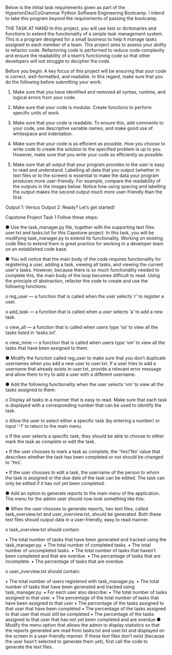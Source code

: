 Below is the initial task requirements given as part of the HyperionDev/CoGrammar Python Software Engineering Bootcamp. I intend to take this program beyond the requirements of passing the bootcamp.

THE TASK AT HAND
In this project, you will use lists or dictionaries and functions to extend the
functionality of a simple task management system. This is a program designed for
a small business to help it manage tasks assigned to each member of a team.
This project aims to assess your ability to refactor code. Refactoring code is
performed to reduce code complexity and ensure the readability of a team’s
functioning code so that other developers will not struggle to decipher the code.

Before you begin:
A key focus of this project will be ensuring that your code is correct, well-formatted,
and readable. In this regard, make sure that you do the following before
submitting your work:

1. Make sure that you have identified and removed all syntax, runtime, and
logical errors from your code.

3. Make sure that your code is modular. Create functions to perform specific
units of work.

5. Make sure that your code is readable. To ensure this, add comments to your
code, use descriptive variable names, and make good use of whitespace and
indentation.

7. Make sure that your code is as efficient as possible. How you choose to write
code to create the solution to the specified problem is up to you. However,
make sure that you write your code as efficiently as possible.

9. Make sure that all output that your program provides to the user is easy to
read and understand. Labelling all data that you output (whether in text files
or to the screen) is essential to make the data your program produces more
user-friendly. For example, compare the readability of the outputs in the
images below. Notice how using spacing and labelling the output makes
the second output much more user-friendly than the first:

Output 1:
Versus Output 2:
Ready? Let’s get started!

Capstone Project Task 1
Follow these steps:

● Use the task_manager.py file, together with the supporting text files
user.txt and tasks.txt for this Capstone project. In this task, you will be
modifying task_manager.py to extend its functionality. Working on
existing code files to extend them is great practice for working in a
developer team on an established code base.

● You will notice that the main body of the code requires functionality for
registering a user, adding a task, viewing all tasks, and viewing the current
user's tasks. However, because there is so much functionality needed to
complete this, the main body of the loop becomes difficult to read. Using
the principle of abstraction, refactor the code to create and use the
following functions:

o reg_user — a function that is called when the user selects ‘r’ to
register a user.

o add_task — a function that is called when a user selects ‘a’ to add a
new task.

o view_all — a function that is called when users type ‘va’ to view all
the tasks listed in ‘tasks.txt’.

o view_mine — a function that is called when users type ‘vm’ to view
all the tasks that have been assigned to them.

● Modify the function called reg_user to make sure that you don’t
duplicate usernames when you add a new user to user.txt. If a user tries
to add a username that already exists in user.txt, provide a relevant error
message and allow them to try to add a user with a different username.

● Add the following functionality when the user selects ‘vm’ to view all the
tasks assigned to them:

o Display all tasks in a manner that is easy to read. Make sure that
each task is displayed with a corresponding number that can be
used to identify the task.

o Allow the user to select either a specific task (by entering a number)
or input ‘-1’ to return to the main menu.

o If the user selects a specific task, they should be able to choose to
either mark the task as complete or edit the task.

▪ If the user chooses to mark a task as complete, the ‘Yes’/’No’
value that describes whether the task has been completed
or not should be changed to ‘Yes’.

▪ If the user chooses to edit a task, the username of the person
to whom the task is assigned or the due date of the task can
be edited. The task can only be edited if it has not yet been
completed.

● Add an option to generate reports to the main menu of the application.
The menu for the admin user should now look something like this:

● When the user chooses to generate reports, two text files, called
task_overview.txt and user_overview.txt, should be generated. Both
these text files should output data in a user-friendly, easy to read manner.

o task_overview.txt should contain:

▪ The total number of tasks that have been generated and
tracked using the task_manager.py.
▪ The total number of completed tasks.
▪ The total number of uncompleted tasks.
▪ The total number of tasks that haven’t been completed and
that are overdue.
▪ The percentage of tasks that are incomplete.
▪ The percentage of tasks that are overdue.

o user_overview.txt should contain:

▪ The total number of users registered with task_manager.py.
▪ The total number of tasks that have been generated and
tracked using task_manager.py.
▪ For each user also describe:
▪ The total number of tasks assigned to that user.
▪ The percentage of the total number of tasks that have
been assigned to that user
▪ The percentage of the tasks assigned to that user that
have been completed
▪ The percentage of the tasks assigned to that user that
must still be completed
▪ The percentage of the tasks assigned to that user that
has not yet been completed and are overdue
● Modify the menu option that allows the admin to display statistics so that
the reports generated are read from tasks.txt and user.txt and displayed
on the screen in a user-friendly manner. If these text files don’t exist
(because the user hasn’t selected to generate them yet), first call the code
to generate the text files.
